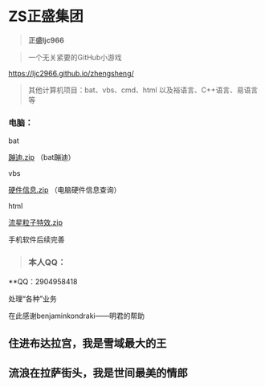 #   ZS正盛集团
> **正盛ljc966**


> 一个无关紧要的GitHub小游戏

https://ljc2966.github.io/zhengsheng/



> 其他计算机项目：bat、vbs、cmd、html 以及裕语言、C++语言、易语言等
> 
 ###   电脑：

 bat

[蹦迪.zip](https://github.com/ljc966/ZS/files/8839613/default.zip)
（bat蹦迪）

 vbs

[硬件信息.zip](https://github.com/ljc966/ZS/files/8839625/default.zip)
（电脑硬件信息查询）

 html

[流星粒子特效.zip](https://github.com/ljc966/ZS/files/8839629/default.zip)

 手机软件后续完善


> ###  本人QQ：

 **QQ：2904958418

处理“各种”业务


在此感谢benjaminkondraki——明君的帮助


## 住进布达拉宫，我是雪域最大的王

##  流浪在拉萨街头，我是世间最美的情郎
